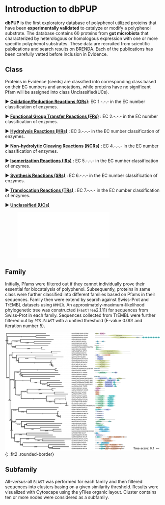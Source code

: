 # Introduction to dbPUP

**dbPUP** is the first exploratory database of polyphenol utilized proteins that have been **experimentally validated**
to catalyze or modify a polyphenol substrate. The database contains 60 proteins from **gut microbiota** that
characterized by heterologous or homologous expression with one or more specific polyphenol substrates. These data are
recruited from scientific publications and search results on [BRENDA](https://www.brenda-enzymes.org/). Each of the
publications has been carefully vetted before inclusion in Evidence.

## Class

Proteins in Evidence (seeds) are classified into corresponding class based on their EC numbers and annotations, while
proteins have no significant Pfam will be assigned into class Unclassified(UCs).

&#9658; [**Oxidation/Reduction Reactions (ORs)**](./classes/ORs): EC 1.-.-.- in the EC number classification of enzymes.

&#9658;  [**Functional Group Transfer Reactions (FRs)**](./classes/FRs) : EC 2.-.-.- in the EC number classification of
enzymes.

&#9658; [**Hydrolysis Reactions (HRs)**](./classes/HRs) : EC 3.-.-.- in the EC number classification of enzymes.

&#9658;​ [**Non-hydrolytic Cleaving Reactions (NCRs)**](./classes/NCRs) : EC 4.-.-.- in the EC number classification of
enzymes.

&#9658;​ [**Isomerization Reactions (IRs)**](./classes/IRs) : EC 5.-.-.- in the EC number classification of enzymes.

&#9658;​ [**Synthesis Reactions (SRs)**](./classes/SRs) : EC 6.-.-.- in the EC number classification of enzymes.

&#9658;​ [**Translocation Reactions (TRs)**](./classes/TRs) : EC 7.-.-.- in the EC number classification of enzymes.

&#9658;​ [**Unclassified (UCs)**](./classes/UCs)

<figure class="fit">
    <embed type="image/svg+xml" src="./static/images/text_content/figures/family_count.svg" />
</figure>

## Family

Initially, Pfams were filtered out if they cannot individually prove their essential for biocatalysis of polyphenol.
Subsequently, proteins in same class were further classified into different families based on Pfams in their sequences.
Family then were extend by search against Swiss-Prot and TrEMBL datasets using `HMMER`. An
approximately-maximum-likelihood phylogenetic tree was constructed (`FastTree`2.1.11) for sequences from Swiss-Prot in
each family. Sequences collected from TrEMBL were further filtered out by `PIS-BLAST` with a unified threshold  (E-value
0.001 and iteration number 5).

![characterized_protein](./static/images/text_content/figures/characterized_protein.jpg){: .fit2 .rounded-border}

## Subfamily

All-*versus*-all `BLAST` was performed for each family and then filtered sequences into clusters basing on a given
similarity threshold. Results were visualized with Cytoscape using the yFiles organic layout. Cluster contains ten or
more nodes were considered as a subfamily. 